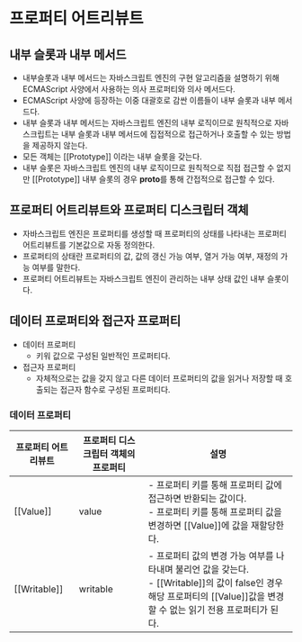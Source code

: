 # 프로퍼티 어트리뷰트

## 내부 슬롯과 내부 메서드

- 내부슬롯과 내부 메서드는 자바스크립트 엔진의 구현 알고리즘을 설명하기 위해 ECMAScript 사양에서 사용하는 의사 프로퍼티와 의사 메서드다.
- ECMAScript 사양에 등장하는 이중 대괄호로 감싼 이름들이 내부 슬롯과 내부 메서드다.
- 내부 슬롯과 내부 메서드는 자바스크립트 엔진의 내부 로직이므로 원칙적으로 자바스크립트는 내부 슬롯과 내부 메서드에 집접적으로 접근하거나 호출할 수 있는 방법을 제공하지 않는다.
- 모든 객체는 [[Prototype]] 이라는 내부 슬롯을 갖는다.
- 내부 슬롯은 자바스크립트 엔진의 내부 로직이므로 원칙적으로 직접 접근할 수 없지만 [[Prototype]] 내부 슬롯의 경우 **proto**를 통해 간접적으로 접근할 수 있다.

## 프로퍼티 어트리뷰트와 프로퍼티 디스크립터 객체

- 자바스크립트 엔진은 프로퍼티를 생성할 때 프로퍼티의 상태를 나타내는 프로퍼티 어트리뷰트를 기본값으로 자동 정의한다.
- 프로퍼티의 상태란 프로퍼티의 값, 값의 갱신 가능 여부, 열거 가능 여부, 재정의 가능 여부를 말한다.
- 프로퍼티 어트리뷰트는 자바스크립트 엔진이 관리하는 내부 상태 값인 내부 슬롯이다.

## 데이터 프로퍼티와 접근자 프로퍼티

- 데이터 프로퍼티
  - 키워 값으로 구성된 일반적인 프로퍼티다.
- 접근자 프로퍼티
  - 자체적으로는 값을 갖지 않고 다른 데이터 프로퍼티의 값을 읽거나 저장할 때 호출되는 접근자 함수로 구성된 프로퍼티다.

### 데이터 프로퍼티

| 프로퍼티 어트리뷰트 | 프로퍼티 디스크립터 객체의 프로퍼티 | 설명                                                                                                                                                                          |
| ------------------- | ----------------------------------- | ----------------------------------------------------------------------------------------------------------------------------------------------------------------------------- |
| [[Value]]           | value                               | - 프로퍼티 키를 통해 프로퍼티 값에 접근하면 반환되는 값이다. <br> - 프로퍼티 키를 통해 프로퍼티 값을 변경하면 [[Value]]에 값을 재할당한다.                                    |
| [[Writable]]        | writable                            | - 프로퍼티 값의 변경 가능 여부를 나타내며 불리언 값을 갖는다. <br> - [[Writable]]의 값이 false인 경우 해당 프로퍼티의 [[Value]]값을 변경할 수 없는 읽기 전용 프로퍼티가 된다. |
